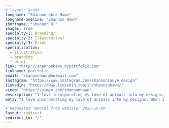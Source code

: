 ```yaml
---
# layout: grads
longname: "Shannon <br> Hawn"
longname-oneline: "Shannon Hawn"
shortname: "Shannon H."
images: true
specialty-1: Branding/
specialty-2: Illustration/
specialty-3: Print
specialization:
  - illustration
  - branding
  - print
link: "http://shannonhawn.myportfolio.com"
linkname: portfolio
email: "shannonhawn@hotmail.com"
instagram: "https://www.instagram.com/shannonsauve_design"
linkedin: "https://www.linkedin.com/in/shannonhawn/"
vimeo: "https://vimeo.com/shannonhawn"
description: "I love incorporating my love of animals into my designs. When I'm not illustrating I go on adventures with my two pugs."
meta: "I love incorporating my love of animals into my designs. When I'm not illustrating I go on adventures with my two pugs."

# Requested removal from website; 2020-10-09
layout: redirect
redirect_to: "/"
---
```

